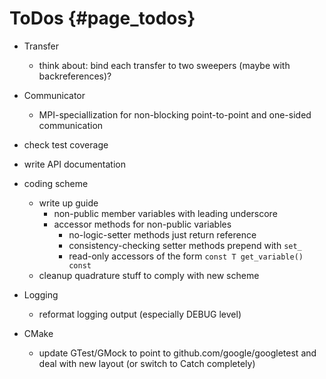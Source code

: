 # ToDos                                                                                {#page_todos}

- Transfer
  - think about: bind each transfer to two sweepers (maybe with backreferences)?

- Communicator
  - MPI-speciallization for non-blocking point-to-point and one-sided communication

- check test coverage

- write API documentation

- coding scheme
  - write up guide
    - non-public member variables with leading underscore
    - accessor methods for non-public variables
      - no-logic-setter methods just return reference
      - consistency-checking setter methods prepend with `set_`
      - read-only accessors of the form `const T get_variable() const`
  - cleanup quadrature stuff to comply with new scheme

- Logging
  - reformat logging output (especially DEBUG level)
  
- CMake
  - update GTest/GMock to point to github.com/google/googletest and deal with new layout
    (or switch to Catch completely)
